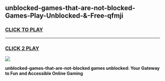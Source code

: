 
## unblocked-games-that-are-not-blocked-Games-Play-Unblocked-&-Free-qfmji
<h3>
<a href="https://premium76.site?title=unblocked-games-that-are-not-blocked&ref=24A">CLICK TO PLAY</a></h3>
<hr>

<h3>
<a href="https://premium76.site?title=unblocked-games-that-are-not-blocked&ref=24A">CLICK 2 PLAY</a>
  
</h3>

<a href="https://premium76.site?title=unblocked-games-that-are-not-blocked&ref=24A"><img src="https://clearcache.store/games.png"></a>


**unblocked-games-that-are-not-blocked games unblocked: Your Gateway to Fun and Accessible Online Gaming**
